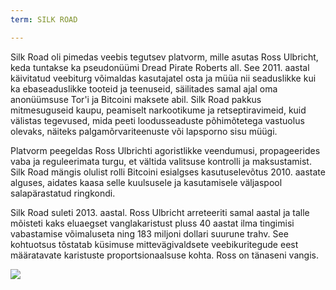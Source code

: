 ```yaml
---
term: SILK ROAD

---
```

Silk Road oli pimedas veebis tegutsev platvorm, mille asutas Ross Ulbricht, keda tuntakse ka pseudonüümi Dread Pirate Roberts all. See 2011. aastal käivitatud veebiturg võimaldas kasutajatel osta ja müüa nii seaduslikke kui ka ebaseaduslikke tooteid ja teenuseid, säilitades samal ajal oma anonüümsuse Tor'i ja Bitcoini maksete abil. Silk Road pakkus mitmesuguseid kaupu, peamiselt narkootikume ja retseptiravimeid, kuid välistas tegevused, mida peeti loodusseaduste põhimõtetega vastuolus olevaks, näiteks palgamõrvariteenuste või lapsporno sisu müügi.

Platvorm peegeldas Ross Ulbrichti agoristlikke veendumusi, propageerides vaba ja reguleerimata turgu, et vältida valitsuse kontrolli ja maksustamist. Silk Road mängis olulist rolli Bitcoini esialgses kasutuselevõtus 2010. aastate alguses, aidates kaasa selle kuulsusele ja kasutamisele väljaspool salapärastatud ringkondi.

Silk Road suleti 2013. aastal. Ross Ulbricht arreteeriti samal aastal ja talle mõisteti kaks eluaegset vanglakaristust pluss 40 aastat ilma tingimisi vabastamise võimaluseta ning 183 miljoni dollari suurune trahv. See kohtuotsus tõstatab küsimuse mittevägivaldsete veebikuritegude eest määratavate karistuste proportsionaalsuse kohta. Ross on tänaseni vangis.

![](../../dictionnaire/assets/24.webp)